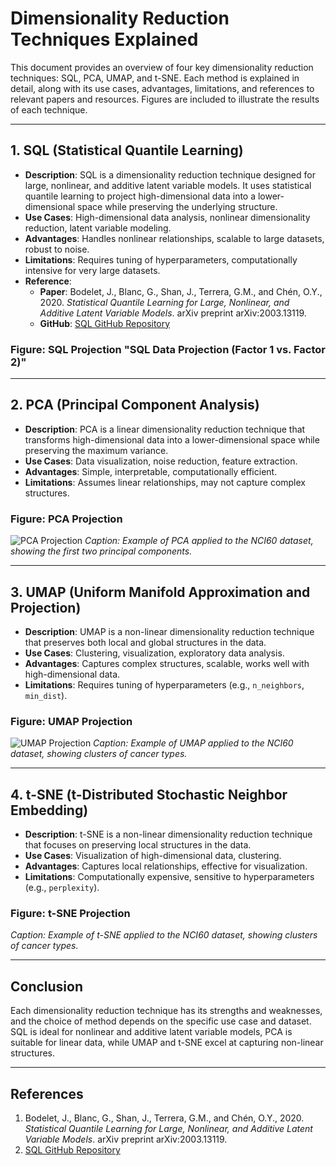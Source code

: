# Dimensionality Reduction Techniques Explained

This document provides an overview of four key dimensionality reduction techniques: SQL, PCA, UMAP, and t-SNE. Each method is explained in detail, along with its use cases, advantages, limitations, and references to relevant papers and resources. Figures are included to illustrate the results of each technique.

---

## 1. SQL (Statistical Quantile Learning)
- **Description**: SQL is a dimensionality reduction technique designed for large, nonlinear, and additive latent variable models. It uses statistical quantile learning to project high-dimensional data into a lower-dimensional space while preserving the underlying structure.
- **Use Cases**: High-dimensional data analysis, nonlinear dimensionality reduction, latent variable modeling.
- **Advantages**: Handles nonlinear relationships, scalable to large datasets, robust to noise.
- **Limitations**: Requires tuning of hyperparameters, computationally intensive for very large datasets.
- **Reference**: 
  - **Paper**: Bodelet, J., Blanc, G., Shan, J., Terrera, G.M., and Chén, O.Y., 2020. *Statistical Quantile Learning for Large, Nonlinear, and Additive Latent Variable Models*. arXiv preprint arXiv:2003.13119.
  - **GitHub**: [SQL GitHub Repository](https://github.com/jbodelet/SQL/tree/main/sql)

### Figure: SQL Projection "SQL Data Projection (Factor 1 vs. Factor 2)"

---

## 2. PCA (Principal Component Analysis)
- **Description**: PCA is a linear dimensionality reduction technique that transforms high-dimensional data into a lower-dimensional space while preserving the maximum variance.
- **Use Cases**: Data visualization, noise reduction, feature extraction.
- **Advantages**: Simple, interpretable, computationally efficient.
- **Limitations**: Assumes linear relationships, may not capture complex structures.

### Figure: PCA Projection
![PCA Projection](Figures/PCA%20Projection.png)
*Caption: Example of PCA applied to the NCI60 dataset, showing the first two principal components.*

---

## 3. UMAP (Uniform Manifold Approximation and Projection)
- **Description**: UMAP is a non-linear dimensionality reduction technique that preserves both local and global structures in the data.
- **Use Cases**: Clustering, visualization, exploratory data analysis.
- **Advantages**: Captures complex structures, scalable, works well with high-dimensional data.
- **Limitations**: Requires tuning of hyperparameters (e.g., `n_neighbors`, `min_dist`).

### Figure: UMAP Projection
![UMAP Projection](Figures/UMAP%20Projection.png)
*Caption: Example of UMAP applied to the NCI60 dataset, showing clusters of cancer types.*

---

## 4. t-SNE (t-Distributed Stochastic Neighbor Embedding)
- **Description**: t-SNE is a non-linear dimensionality reduction technique that focuses on preserving local structures in the data.
- **Use Cases**: Visualization of high-dimensional data, clustering.
- **Advantages**: Captures local relationships, effective for visualization.
- **Limitations**: Computationally expensive, sensitive to hyperparameters (e.g., `perplexity`).

### Figure: t-SNE Projection
*Caption: Example of t-SNE applied to the NCI60 dataset, showing clusters of cancer types.*

---

## Conclusion
Each dimensionality reduction technique has its strengths and weaknesses, and the choice of method depends on the specific use case and dataset. SQL is ideal for nonlinear and additive latent variable models, PCA is suitable for linear data, while UMAP and t-SNE excel at capturing non-linear structures.

---

## References
1. Bodelet, J., Blanc, G., Shan, J., Terrera, G.M., and Chén, O.Y., 2020. *Statistical Quantile Learning for Large, Nonlinear, and Additive Latent Variable Models*. arXiv preprint arXiv:2003.13119.
2. [SQL GitHub Repository](https://github.com/jbodelet/SQL/tree/main/sql)